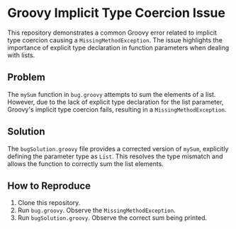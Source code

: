 # Groovy Implicit Type Coercion Issue

This repository demonstrates a common Groovy error related to implicit type coercion causing a `MissingMethodException`.  The issue highlights the importance of explicit type declaration in function parameters when dealing with lists.

## Problem

The `mySum` function in `bug.groovy` attempts to sum the elements of a list. However, due to the lack of explicit type declaration for the list parameter, Groovy's implicit type coercion fails, resulting in a `MissingMethodException`.

## Solution

The `bugSolution.groovy` file provides a corrected version of `mySum`, explicitly defining the parameter type as `List`. This resolves the type mismatch and allows the function to correctly sum the list elements.

## How to Reproduce

1. Clone this repository.
2. Run `bug.groovy`. Observe the `MissingMethodException`.
3. Run `bugSolution.groovy`. Observe the correct sum being printed.